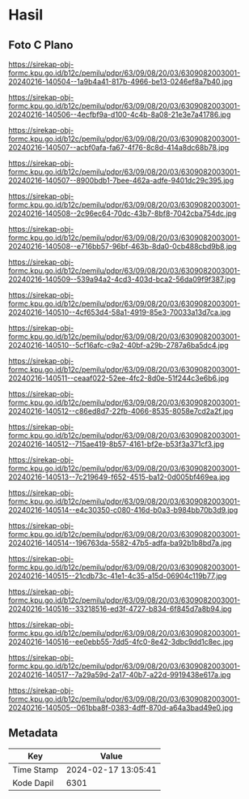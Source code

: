 # Hasil

## Foto C Plano

https://sirekap-obj-formc.kpu.go.id/b12c/pemilu/pdpr/63/09/08/20/03/6309082003001-20240216-140504--1a9b4a41-817b-4966-be13-0246ef8a7b40.jpg

https://sirekap-obj-formc.kpu.go.id/b12c/pemilu/pdpr/63/09/08/20/03/6309082003001-20240216-140506--4ecfbf9a-d100-4c4b-8a08-21e3e7a41786.jpg

https://sirekap-obj-formc.kpu.go.id/b12c/pemilu/pdpr/63/09/08/20/03/6309082003001-20240216-140507--acbf0afa-fa67-4f76-8c8d-414a8dc68b78.jpg

https://sirekap-obj-formc.kpu.go.id/b12c/pemilu/pdpr/63/09/08/20/03/6309082003001-20240216-140507--8900bdb1-7bee-462a-adfe-9401dc29c395.jpg

https://sirekap-obj-formc.kpu.go.id/b12c/pemilu/pdpr/63/09/08/20/03/6309082003001-20240216-140508--2c96ec64-70dc-43b7-8bf8-7042cba754dc.jpg

https://sirekap-obj-formc.kpu.go.id/b12c/pemilu/pdpr/63/09/08/20/03/6309082003001-20240216-140508--e716bb57-96bf-463b-8da0-0cb488cbd9b8.jpg

https://sirekap-obj-formc.kpu.go.id/b12c/pemilu/pdpr/63/09/08/20/03/6309082003001-20240216-140509--539a94a2-4cd3-403d-bca2-56da09f9f387.jpg

https://sirekap-obj-formc.kpu.go.id/b12c/pemilu/pdpr/63/09/08/20/03/6309082003001-20240216-140510--4cf653d4-58a1-4919-85e3-70033a13d7ca.jpg

https://sirekap-obj-formc.kpu.go.id/b12c/pemilu/pdpr/63/09/08/20/03/6309082003001-20240216-140510--5cf16afc-c9a2-40bf-a29b-2787a6ba5dc4.jpg

https://sirekap-obj-formc.kpu.go.id/b12c/pemilu/pdpr/63/09/08/20/03/6309082003001-20240216-140511--ceaaf022-52ee-4fc2-8d0e-51f244c3e6b6.jpg

https://sirekap-obj-formc.kpu.go.id/b12c/pemilu/pdpr/63/09/08/20/03/6309082003001-20240216-140512--c86ed8d7-22fb-4066-8535-8058e7cd2a2f.jpg

https://sirekap-obj-formc.kpu.go.id/b12c/pemilu/pdpr/63/09/08/20/03/6309082003001-20240216-140512--715ae419-8b57-4161-bf2e-b53f3a371cf3.jpg

https://sirekap-obj-formc.kpu.go.id/b12c/pemilu/pdpr/63/09/08/20/03/6309082003001-20240216-140513--7c219649-f652-4515-ba12-0d005bf469ea.jpg

https://sirekap-obj-formc.kpu.go.id/b12c/pemilu/pdpr/63/09/08/20/03/6309082003001-20240216-140514--e4c30350-c080-416d-b0a3-b984bb70b3d9.jpg

https://sirekap-obj-formc.kpu.go.id/b12c/pemilu/pdpr/63/09/08/20/03/6309082003001-20240216-140514--196763da-5582-47b5-adfa-ba92b1b8bd7a.jpg

https://sirekap-obj-formc.kpu.go.id/b12c/pemilu/pdpr/63/09/08/20/03/6309082003001-20240216-140515--21cdb73c-41e1-4c35-a15d-06904c119b77.jpg

https://sirekap-obj-formc.kpu.go.id/b12c/pemilu/pdpr/63/09/08/20/03/6309082003001-20240216-140516--33218516-ed3f-4727-b834-6f845d7a8b94.jpg

https://sirekap-obj-formc.kpu.go.id/b12c/pemilu/pdpr/63/09/08/20/03/6309082003001-20240216-140516--ee0ebb55-7dd5-4fc0-8e42-3dbc9dd1c8ec.jpg

https://sirekap-obj-formc.kpu.go.id/b12c/pemilu/pdpr/63/09/08/20/03/6309082003001-20240216-140517--7a29a59d-2a17-40b7-a22d-9919438e617a.jpg

https://sirekap-obj-formc.kpu.go.id/b12c/pemilu/pdpr/63/09/08/20/03/6309082003001-20240216-140505--061bba8f-0383-4dff-870d-a64a3bad49e0.jpg


## Metadata

| Key        | Value               |
| ---------- | ------------------- |
| Time Stamp | 2024-02-17 13:05:41 |
| Kode Dapil | 6301                |



